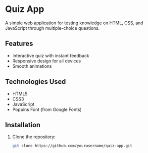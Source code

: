 # Quiz App

A simple web application for testing knowledge on HTML, CSS, and JavaScript through multiple-choice questions.

## Features

- Interactive quiz with instant feedback
- Responsive design for all devices
- Smooth animations

## Technologies Used

- HTML5
- CSS3
- JavaScript
- Poppins Font (from Google Fonts)

## Installation

1. Clone the repository:
   ```bash
   git clone https://github.com/yourusername/quiz-app.git
